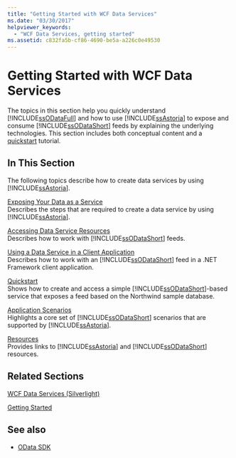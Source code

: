 ```yaml
---
title: "Getting Started with WCF Data Services"
ms.date: "03/30/2017"
helpviewer_keywords: 
  - "WCF Data Services, getting started"
ms.assetid: c832fa5b-cf86-4690-be5a-a226c0e49530
---
```

# Getting Started with WCF Data Services
The topics in this section help you quickly understand [!INCLUDE[ssODataFull](../../../../includes/ssodatafull-md.md)] and how to use [!INCLUDE[ssAstoria](../../../../includes/ssastoria-md.md)] to expose and consume [!INCLUDE[ssODataShort](../../../../includes/ssodatashort-md.md)] feeds by explaining the underlying technologies. This section includes both conceptual content and a [quickstart](quickstart-wcf-data-services.md) tutorial.  
  
## In This Section  
 The following topics describe how to create data services by using [!INCLUDE[ssAstoria](../../../../includes/ssastoria-md.md)].  
  
 [Exposing Your Data as a Service](exposing-your-data-as-a-service-wcf-data-services.md)  
 Describes the steps that are required to create a data service by using [!INCLUDE[ssAstoria](../../../../includes/ssastoria-md.md)].  
  
 [Accessing Data Service Resources](accessing-data-service-resources-wcf-data-services.md)  
 Describes how to work with [!INCLUDE[ssODataShort](../../../../includes/ssodatashort-md.md)] feeds.  
  
 [Using a Data Service in a Client Application](using-a-data-service-in-a-client-application-wcf-data-services.md)  
 Describes how to work with an [!INCLUDE[ssODataShort](../../../../includes/ssodatashort-md.md)] feed in a .NET Framework client application.  
  
 [Quickstart](quickstart-wcf-data-services.md)  
 Shows how to create and access a simple [!INCLUDE[ssODataShort](../../../../includes/ssodatashort-md.md)]-based service that exposes a feed based on the Northwind sample database.  
  
 [Application Scenarios](application-scenarios-wcf-data-services.md)  
 Highlights a core set of [!INCLUDE[ssODataShort](../../../../includes/ssodatashort-md.md)] scenarios that are supported by [!INCLUDE[ssAstoria](../../../../includes/ssastoria-md.md)].  
  
 [Resources](wcf-data-services-resources.md)  
 Provides links to [!INCLUDE[ssAstoria](../../../../includes/ssastoria-md.md)] and [!INCLUDE[ssODataShort](../../../../includes/ssodatashort-md.md)] resources.  
  
## Related Sections  
 [WCF Data Services (Silverlight)](https://go.microsoft.com/fwlink/?LinkID=143149)  
  
 [Getting Started](../adonet/ef/getting-started.md)  
  
## See also

- [OData SDK](https://go.microsoft.com/fwlink/?LinkID=185248)
